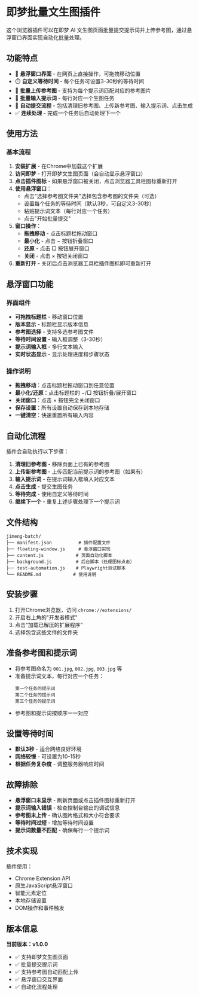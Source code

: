 # 即梦批量文生图插件

这个浏览器插件可以在即梦 AI 文生图页面批量提交提示词并上传参考图，通过悬浮窗口界面实现自动化批量处理。

## 功能特点

- 🎯 **悬浮窗口界面** - 在网页上直接操作，可拖拽移动位置
- ⏱️ **自定义等待时间** - 每个任务可设置3-30秒的等待时间
- 📁 **批量上传参考图** - 支持为每个提示词匹配对应的参考图片
- 📝 **批量输入提示词** - 每行对应一个生图任务
- 🔄 **自动提交流程** - 包括清理旧参考图、上传新参考图、输入提示词、点击生成
- ✅ **连续处理** - 完成一个任务后自动处理下一个

## 使用方法

### 基本流程

1. **安装扩展** - 在Chrome中加载这个扩展
2. **访问即梦** - 打开即梦文生图页面（会自动显示悬浮窗口）
3. **点击插件图标** - 如果悬浮窗口被关闭，点击浏览器工具栏图标重新打开
4. **使用悬浮窗口**：
   - 点击"选择参考图文件夹"选择包含参考图的文件夹（可选）
   - 设置每个任务的等待时间（默认3秒，可自定义3-30秒）
   - 粘贴提示词文本（每行对应一个任务）
   - 点击"开始批量提交"
5. **窗口操作**：
   - **拖拽移动** - 点击标题栏拖动窗口
   - **最小化** - 点击 − 按钮折叠窗口
   - **还原** - 点击 □ 按钮展开窗口
   - **关闭** - 点击 × 按钮关闭窗口
6. **重新打开** - 关闭后点击浏览器工具栏插件图标即可重新打开

## 悬浮窗口功能

### 界面组件
- **可拖拽标题栏** - 移动窗口位置
- **版本显示** - 标题栏显示版本信息
- **参考图选择** - 支持多选参考图文件
- **等待时间设置** - 输入框调整（3-30秒）
- **提示词输入框** - 多行文本输入
- **实时状态显示** - 显示处理进度和步骤状态

### 操作说明
- **拖拽移动**：点击标题栏拖动窗口到任意位置
- **最小化/还原**：点击标题栏的 −/□ 按钮折叠/展开窗口
- **关闭窗口**：点击 × 按钮完全关闭窗口
- **保存设置**：所有设置自动保存到本地存储
- **一键清空**：快速重置所有输入内容

## 自动化流程

插件会自动执行以下步骤：

1. **清理旧参考图** - 移除页面上已有的参考图
2. **上传新参考图** - 上传匹配当前提示词的参考图（如果有）
3. **输入提示词** - 在提示词输入框填入对应文本
4. **点击生成** - 提交生图任务
5. **等待完成** - 使用自定义等待时间
6. **继续下一个** - 重复上述步骤处理下一个提示词

## 文件结构

```
jimeng-batch/
├── manifest.json          # 插件配置文件
├── floating-window.js     # 悬浮窗口实现
├── content.js            # 页面自动化脚本
├── background.js         # 后台脚本（处理图标点击）
├── test-automation.js    # Playwright测试脚本
└── README.md            # 使用说明
```

## 安装步骤

1. 打开Chrome浏览器，访问 `chrome://extensions/`
2. 开启右上角的"开发者模式"
3. 点击"加载已解压的扩展程序"
4. 选择包含这些文件的文件夹

## 准备参考图和提示词

- 将参考图命名为 `001.jpg`, `002.jpg`, `003.jpg` 等
- 准备提示词文本，每行对应一个任务：
  ```
  第一个任务的提示词
  第二个任务的提示词
  第三个任务的提示词
  ```
- 参考图和提示词按顺序一一对应

## 设置等待时间

- **默认3秒** - 适合网络良好环境
- **网络较慢** - 可设置为10-15秒
- **根据任务复杂度** - 调整服务器响应时间

## 故障排除

- **悬浮窗口未显示** - 刷新页面或点击插件图标重新打开
- **提示词输入错误** - 检查控制台输出的调试信息
- **参考图未上传** - 确认图片格式和大小符合要求
- **等待时间过短** - 增加等待时间设置
- **提示词数量不匹配** - 确保每行一个提示词

## 技术实现

插件使用：
- Chrome Extension API
- 原生JavaScript悬浮窗口
- 智能元素定位
- 本地存储设置
- DOM操作和事件触发

## 版本信息

**当前版本：v1.0.0**
- ✅ 支持即梦文生图页面
- ✅ 批量提交提示词
- ✅ 支持参考图自动匹配上传
- ✅ 悬浮窗口交互界面
- ✅ 自动化流程处理
